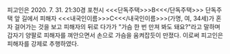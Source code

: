 피고인은 2020. 7. 31. 21:30경 포천시 <<<단독주택>>>B<<</단독주택>>> 단독주택 앞 길에서 피해자 <<<내국인이름>>>C<<</내국인이름>>>(가명, 여, 34세)가 혼자 걸어가는 것을 보고 피해자의 뒤로 다가가 "가슴 한 번 만져 봐도 돼요?"라고 말하며 갑자기 양팔로 피해자를 껴안으면서 손으로 가슴을 움켜잡듯이 만졌다.
이로써 피고인은 피해자를 강제로 추행하였다.

